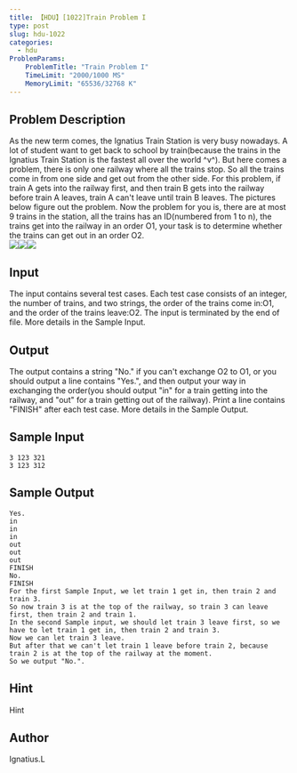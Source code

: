 ```yaml
---
title: 【HDU】[1022]Train Problem I
type: post
slug: hdu-1022
categories:
  - hdu
ProblemParams:
    ProblemTitle: "Train Problem I"
    TimeLimit: "2000/1000 MS"
    MemoryLimit: "65536/32768 K"
---
```


## Problem Description

As the new term comes, the Ignatius Train Station is very busy nowadays. A lot of student want to get back to school by train(because the trains in the Ignatius Train Station is the fastest all over the world ^v^). But here comes a problem, there is only one railway where all the trains stop. So all the trains come in from one side and get out from the other side. For this problem, if train A gets into the railway first, and then train B gets into the railway before train A leaves, train A can't leave until train B leaves. The pictures below figure out the problem. Now the problem for you is, there are at most 9 trains in the station, all the trains has an ID(numbered from 1 to n), the trains get into the railway in an order O1, your task is to determine whether the trains can get out in an order O2.  
![](https://r2-oj.boiltask.com/1022/5a1227579efe8caa25e804dc99a53ad3)![](https://r2-oj.boiltask.com/1022/2744f54f4f7978ee1fcbae86d5a870aa)![](https://r2-oj.boiltask.com/1022/550d3e1b971c960d225035734992dd05)

## Input

The input contains several test cases. Each test case consists of an integer, the number of trains, and two strings, the order of the trains come in:O1, and the order of the trains leave:O2. The input is terminated by the end of file. More details in the Sample Input.

## Output

The output contains a string "No." if you can't exchange O2 to O1, or you should output a line contains "Yes.", and then output your way in exchanging the order(you should output "in" for a train getting into the railway, and "out" for a train getting out of the railway). Print a line contains "FINISH" after each test case. More details in the Sample Output.

## Sample Input

```
3 123 321
3 123 312

```

## Sample Output

```
Yes.
in
in
in
out
out
out
FINISH
No.
FINISH
For the first Sample Input, we let train 1 get in, then train 2 and train 3.
So now train 3 is at the top of the railway, so train 3 can leave first, then train 2 and train 1.
In the second Sample input, we should let train 3 leave first, so we have to let train 1 get in, then train 2 and train 3.
Now we can let train 3 leave.
But after that we can't let train 1 leave before train 2, because train 2 is at the top of the railway at the moment.
So we output "No.".

```

## Hint

Hint

## Author

Ignatius.L
